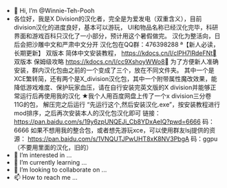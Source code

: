 - 👋 Hi, I’m @Winnie-Teh-Pooh
- 各位好，我是X Division的汉化者，完全是为爱发电（双重含义），目前division汉化的进度良好，基本可以游玩，
UI和物品名称已经汉化完毕，科研界面和游戏百科只汉化了一小部分，预计用这个暑假做完。
汉化为整活向，日后会把沙雕中文和严肃中文分开
汉化包在QQ群：476398288
ª【新人必读，长期更新】
双版本 简体中文安装教程，
https://kdocs.cn/l/clPH7lRdeFNt
双版本 保姆级攻略
https://kdocs.cn/l/cc9XshoyWWo8
为了方便新人准确安装，群内汉化包由之前的一个变成了三个，放在不同文件夹。
其中一个是XCE繁转简，还有两个是X_division汉化包，其中一个附带属性魔改效果，能降低游戏难度、保护玩家血压，请在自行安装完英文版的X division并能够正常运行后再使用我的汉化
★我个人用百度网盘上传了一个x division三分卷11G的包，
解压完之后运行 “先运行这个,然后安装汉化.exe”，按安装教程进行mod排序，之后再次安装本人的汉化包汉化即可
链接：https://pan.baidu.com/s/19y6zpUNQEJi_Cb8YDxAeIQ?pwd=6666 
码：6666
如果不想用我的整合包，或者想先游玩xce，可以使用群友lsj提供的资源： https://pan.baidu.com/s/1VNQUTJPwUHT8xK8NV3PbgA
码：ggpu（不要用里面的汉化，旧的）
- 👀 I’m interested in ...
- 🌱 I’m currently learning ...
- 💞️ I’m looking to collaborate on ...
- 📫 How to reach me ...

<!---
Winnie-Teh-Pooh/Winnie-Teh-Pooh is a ✨ special ✨ repository because its `README.md` (this file) appears on your GitHub profile.
You can click the Preview link to take a look at your changes.
--->
